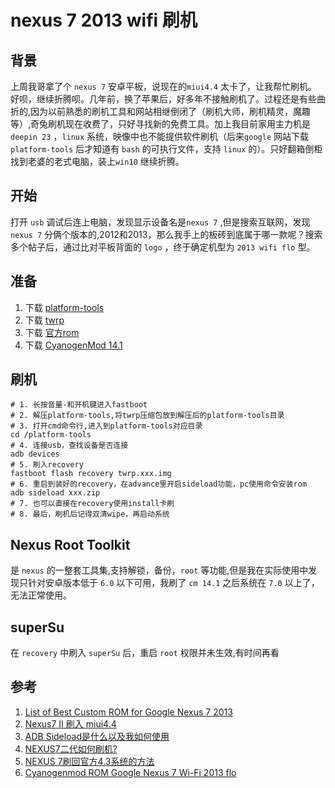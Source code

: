 # nexus 7 2013 wifi 刷机

## 背景
上周我哥拿了个 `nexus 7` 安卓平板，说现在的`miui4.4` 太卡了，让我帮忙刷机。好呗，继续折腾呗。几年前，换了苹果后，好多年不接触刷机了。过程还是有些曲折的,因为以前熟悉的刷机工具和网站相继倒闭了（刷机大师，刷机精灵，魔趣等）,奇兔刷机现在收费了，只好寻找新的免费工具。加上我目前家用主力机是 `deepin 23` ，`linux` 系统，映像中也不能提供软件刷机（后来`google` 网站下载 `platform-tools` 后才知道有 `bash` 的可执行文件，支持 `linux` 的）。只好翻箱倒柜找到老婆的老式电脑，装上`win10` 继续折腾。

## 开始
打开 `usb` 调试后连上电脑，发现显示设备名是`nexus 7` ,但是搜索互联网，发现 `nexus 7` 分俩个版本的,2012和2013，那么我手上的板砖到底属于哪一款呢？搜索多个帖子后，通过比对平板背面的 `logo` ，终于确定机型为 `2013 wifi flo` 型。

## 准备
1. 下载 [platform-tools](https://dl.google.com/android/repository/platform-tools-latest-windows.zip)
1. 下载 [twrp](https://dl.twrp.me/flo/)
1. 下载 [官方rom](https://developers.google.com/android/nexus/images)
1. 下载 [CyanogenMod 14.1](https://cyanogenmodroms.com/flo/)

## 刷机
```shell
# 1. 长按音量-和开机键进入fastboot
# 2. 解压platform-tools,将twrp压缩包放到解压后的platform-tools目录
# 3. 打开cmd命令行,进入到platform-tools对应目录
cd /platform-tools
# 4. 连接usb，查找设备是否连接
adb devices
# 5. 刷入recovery
fastboot flash recovery twrp.xxx.img
# 6. 重启到装好的recovery，在advance里开启sideload功能，pc使用命令安装rom
adb sideload xxx.zip
# 7. 也可以直接在recovery使用install卡刷
# 8. 最后，刷机后记得双清wipe，再启动系统
```


## Nexus Root Toolkit
是 `nexus` 的一整套工具集,支持解锁，备份，`root` 等功能,但是我在实际使用中发现只针对安卓版本低于 `6.0` 以下可用，我刷了 `cm 14.1` 之后系统在 `7.0` 以上了，无法正常使用。

## superSu
在 `recovery` 中刷入 `superSu` 后，重启 `root` 权限并未生效,有时间再看

## 参考
1. [List of Best Custom ROM for Google Nexus 7 2013](https://www.getdroidtips.com/custom-rom-nexus-7-2013/#google_vignette)
1. [Nexus7 II 刷入 miui4.4](https://github.com/xx-sec/xx-sec/issues/21)
1. [ADB Sideload是什么以及我如何使用](https://www.kancloud.cn/hancf/twrp_cn/2160303)
1. [NEXUS7二代如何刷机?](https://www.zhihu.com/question/22821607)
1. [NEXUS 7刷回官方4.3系统的方法](https://kzpu.com/archives/3157.html)
1. [Cyanogenmod ROM Google Nexus 7 Wi-Fi 2013 flo](https://cyanogenmodroms.com/flo/)

